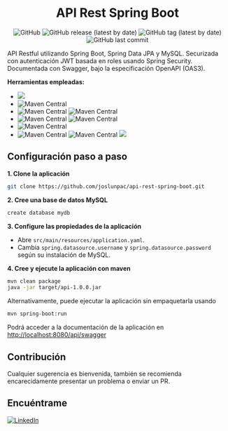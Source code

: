 <h1 align="center">API Rest Spring Boot</h1>
<div align="center">

![GitHub](https://img.shields.io/github/license/joslunpac/api-rest-spring-boot?label=Licencia&style=flat-square)
![GitHub release (latest by date)](https://img.shields.io/github/v/release/joslunpac/api-rest-spring-boot?label=Release&logo=Github&style=flat-square)
![GitHub tag (latest by date)](https://img.shields.io/github/v/tag/joslunpac/api-rest-spring-boot?label=Tag&logo=Github&style=flat-square)
![GitHub last commit](https://img.shields.io/github/last-commit/joslunpac/api-rest-spring-boot?label=%C3%9Altimo%20commit&logo=Github&style=flat-square)

</div>

API Restful utilizando Spring Boot, Spring Data JPA y MySQL. Securizada con autenticación JWT basada en roles usando Spring Security. Documentada con Swagger, bajo la especificación OpenAPI (OAS3).

**Herramientas empleadas:**

- ![](https://img.shields.io/badge/Java-11-%23007396?style=flat-square&logo=java)
- ![Maven Central](https://img.shields.io/maven-central/v/org.springframework.boot/spring-boot?color=%236DB33F&label=Spring%20Boot&logo=Spring%20Boot&style=flat-square&versionSuffix=2.5.2)
- ![Maven Central](https://img.shields.io/maven-central/v/org.springframework.boot/spring-boot-starter-data-jpa?color=%236DB33F&label=Spring%20Data%20JPA&logo=Spring%20Boot&style=flat-square&versionSuffix=2.5.2) ![Maven Central](https://img.shields.io/maven-central/v/mysql/mysql-connector-java?color=%234479A1&label=MySQL&logo=MySQL&logoColor=FFF&style=flat-square)
- ![Maven Central](https://img.shields.io/maven-central/v/org.springframework.boot/spring-boot-starter-security?color=%236DB33F&label=Spring%20Security&logo=Spring%20Boot&style=flat-square&versionSuffix=2.5.2) ![Maven Central](https://img.shields.io/maven-central/v/io.jsonwebtoken/jjwt?color=blueviolet&label=JWT&logo=JSON%20Web%20Tokens&style=flat-square&versionSuffix=0.9.1)
- ![Maven Central](<https://img.shields.io/maven-central/v/org.springdoc/springdoc-openapi-ui?color=%236BA539&label=OpenAPI%20(OAS3)&logo=OpenAPI%20Initiative&logoColor=%236BA539&style=flat-square&versionSuffix=1.5.9>)
- ![Maven Central](https://img.shields.io/maven-central/v/org.projectlombok/lombok?label=Lombok&style=flat-square) ![Maven Central](https://img.shields.io/maven-central/v/org.modelmapper.extensions/modelmapper-spring?label=Model%20Mapper&style=flat-square) ![](https://img.shields.io/badge/Exception%20Handler-%20-red?style=flat-square)

## Configuración paso a paso

**1. Clone la aplicación**

```bash
git clone https://github.com/joslunpac/api-rest-spring-boot.git
```

**2. Cree una base de datos MySQL**

```bash
create database mydb
```

**3. Configure las propiedades de la aplicación**

- Abre `src/main/resources/application.yaml`.
- Cambia `spring.datasource.username` y `spring.datasource.password` según su instalación de MySQL.

**4. Cree y ejecute la aplicación con maven**

```bash
mvn clean package
java -jar target/api-1.0.0.jar
```

Alternativamente, puede ejecutar la aplicación sin empaquetarla usando

```bash
mvn spring-boot:run
```

Podrá acceder a la documentación de la aplicación en <http://localhost:8080/api/swagger>

## Contribución

Cualquier sugerencia es bienvenida, también se recomienda encarecidamente presentar un problema o enviar un PR.

## Encuéntrame

[![LinkedIn][linkedin-shield]][linkedin-url]

<!-- MARKDOWN LINKS & IMAGES -->

[linkedin-shield]: https://img.shields.io/badge/LinkedIn-joslunpac-0A66C2?style=flat-square&logo=linkedin
[linkedin-url]: https://linkedin.com/in/joslunpac
